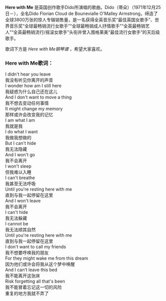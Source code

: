 

**Here with Me** 是英国创作歌手Dido所演唱的歌曲。Dido（蒂朵）（1971年12月25日－），全名Dido Florian Cloud
de Bounevialle O'Malley
Armstrong，缔造了全球3800万张的惊人专辑销售量，是一名获得全英音乐奖“最佳英国女歌手”、世界音乐奖“全球最畅销流行女歌手”“全球最畅销成人抒情歌手”“全英最畅销艺人”“全英最畅销流行/摇滚女歌手”头衔并曾入围格莱美“最佳流行女歌手”的天后级歌手。

  
歌词下方是 _Here with Me钢琴谱_ ，希望大家喜欢。

### Here with Me歌词：

I didn't hear you leave  
我没有听见你离开的声音  
I wonder how am I still here  
我疑惑为什么自己还在这儿  
And I don't want to move a thing  
我不想去变动任何事情  
It might change my memory  
那样或许会改变我的记忆  
I am what I am  
我就是我  
I do what I want  
我做我想做的  
But I can't hide  
我无法隐藏  
And I won't go  
我不会离开  
I won't sleep  
但我难以入睡  
I can't breathe  
我甚至无法呼吸  
Until you're resting here with me  
直到与我一起停留在这里  
And I won't leave  
我不会离开  
I can't hide  
我无法躲藏  
I cannot be  
我无法顺其自然  
Until you're resting here with me  
直到与我一起停留在这里  
I don't want to call my friends  
我不想要呼唤我的朋友  
For they might wake me from this dream  
因为他们或许会将我从这个梦中唤醒  
And I can't leave this bed  
我不能离开这张床  
Risk forgetting all that's been  
我不能冒着忘记这一切的风险  
重复的地方我就不弄了

